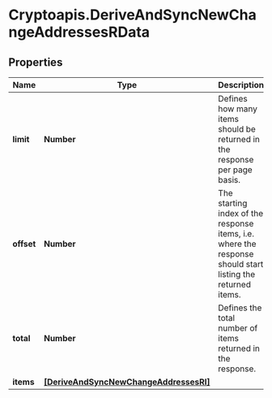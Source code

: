 # Cryptoapis.DeriveAndSyncNewChangeAddressesRData

## Properties

Name | Type | Description | Notes
------------ | ------------- | ------------- | -------------
**limit** | **Number** | Defines how many items should be returned in the response per page basis. | 
**offset** | **Number** | The starting index of the response items, i.e. where the response should start listing the returned items. | 
**total** | **Number** | Defines the total number of items returned in the response. | 
**items** | [**[DeriveAndSyncNewChangeAddressesRI]**](DeriveAndSyncNewChangeAddressesRI.md) |  | 



